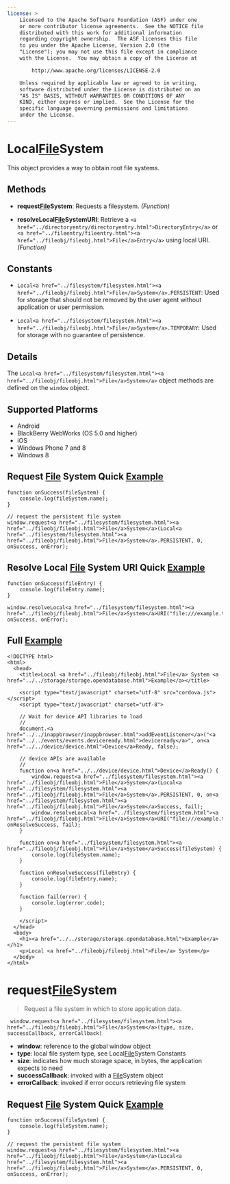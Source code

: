 ```yaml
---
license: >
    Licensed to the Apache Software Foundation (ASF) under one
    or more contributor license agreements.  See the NOTICE file
    distributed with this work for additional information
    regarding copyright ownership.  The ASF licenses this file
    to you under the Apache License, Version 2.0 (the
    "License"); you may not use this file except in compliance
    with the License.  You may obtain a copy of the License at

        http://www.apache.org/licenses/LICENSE-2.0

    Unless required by applicable law or agreed to in writing,
    software distributed under the License is distributed on an
    "AS IS" BASIS, WITHOUT WARRANTIES OR CONDITIONS OF ANY
    KIND, either express or implied.  See the License for the
    specific language governing permissions and limitations
    under the License.
---
```


# Local<a href="../filesystem/filesystem.html"><a href="../fileobj/fileobj.html">File</a>System</a>

This object provides a way to obtain root file systems.

## Methods

- __request<a href="../filesystem/filesystem.html"><a href="../fileobj/fileobj.html">File</a>System</a>__: Requests a filesystem. _(Function)_

- __resolveLocal<a href="../filesystem/filesystem.html"><a href="../fileobj/fileobj.html">File</a>System</a>URI__: Retrieve a `<a href="../directoryentry/directoryentry.html">DirectoryEntry</a>` or `<a href="../fileentry/fileentry.html"><a href="../fileobj/fileobj.html">File</a>Entry</a>` using local URI. _(Function)_

## Constants

- `Local<a href="../filesystem/filesystem.html"><a href="../fileobj/fileobj.html">File</a>System</a>.PERSISTENT`: Used for storage that should not be removed by the user agent without application or user permission.

- `Local<a href="../filesystem/filesystem.html"><a href="../fileobj/fileobj.html">File</a>System</a>.TEMPORARY`: Used for storage with no guarantee of persistence.

## Details

The `Local<a href="../filesystem/filesystem.html"><a href="../fileobj/fileobj.html">File</a>System</a>` object methods are defined on the `window` object.

## Supported Platforms

- Android
- BlackBerry WebWorks (OS 5.0 and higher)
- iOS
- Windows Phone 7 and 8
- Windows 8

## Request <a href="../fileobj/fileobj.html">File</a> System Quick <a href="../../storage/storage.opendatabase.html">Example</a>

    function onSuccess(fileSystem) {
        console.log(fileSystem.name);
    }

    // request the persistent file system
    window.request<a href="../filesystem/filesystem.html"><a href="../fileobj/fileobj.html">File</a>System</a>(Local<a href="../filesystem/filesystem.html"><a href="../fileobj/fileobj.html">File</a>System</a>.PERSISTENT, 0, onSuccess, onError);

## Resolve Local <a href="../fileobj/fileobj.html">File</a> System URI Quick <a href="../../storage/storage.opendatabase.html">Example</a>

    function onSuccess(fileEntry) {
        console.log(fileEntry.name);
    }

    window.resolveLocal<a href="../filesystem/filesystem.html"><a href="../fileobj/fileobj.html">File</a>System</a>URI("file:///example.txt", onSuccess, onError);

## Full <a href="../../storage/storage.opendatabase.html">Example</a>

    <!DOCTYPE html>
    <html>
      <head>
        <title>Local <a href="../fileobj/fileobj.html">File</a> System <a href="../../storage/storage.opendatabase.html">Example</a></title>

        <script type="text/javascript" charset="utf-8" src="cordova.js"></script>
        <script type="text/javascript" charset="utf-8">

        // Wait for device API libraries to load
        //
        document.<a href="../../inappbrowser/inappbrowser.html">addEventListener</a>("<a href="../../events/events.deviceready.html">deviceready</a>", on<a href="../../device/device.html">Device</a>Ready, false);

        // device APIs are available
        //
        function on<a href="../../device/device.html">Device</a>Ready() {
            window.request<a href="../filesystem/filesystem.html"><a href="../fileobj/fileobj.html">File</a>System</a>(Local<a href="../filesystem/filesystem.html"><a href="../fileobj/fileobj.html">File</a>System</a>.PERSISTENT, 0, on<a href="../filesystem/filesystem.html"><a href="../fileobj/fileobj.html">File</a>System</a>Success, fail);
            window.resolveLocal<a href="../filesystem/filesystem.html"><a href="../fileobj/fileobj.html">File</a>System</a>URI("file:///example.txt", onResolveSuccess, fail);
        }

        function on<a href="../filesystem/filesystem.html"><a href="../fileobj/fileobj.html">File</a>System</a>Success(fileSystem) {
            console.log(fileSystem.name);
        }

        function onResolveSuccess(fileEntry) {
            console.log(fileEntry.name);
        }

        function fail(error) {
            console.log(error.code);
        }

        </script>
      </head>
      <body>
        <h1><a href="../../storage/storage.opendatabase.html">Example</a></h1>
        <p>Local <a href="../fileobj/fileobj.html">File</a> System</p>
      </body>
    </html>

# request<a href="../filesystem/filesystem.html"><a href="../fileobj/fileobj.html">File</a>System</a>

> Request a file system in which to store application data.

     window.request<a href="../filesystem/filesystem.html"><a href="../fileobj/fileobj.html">File</a>System</a>(type, size, successCallback, errorCallback)

- __window__: reference to the global window object
- __type__: local file system type, see Local<a href="../filesystem/filesystem.html"><a href="../fileobj/fileobj.html">File</a>System</a> Constants
- __size__: indicates how much storage space, in bytes, the application expects to need
- __successCallback__: invoked with a <a href="../filesystem/filesystem.html"><a href="../fileobj/fileobj.html">File</a>System</a> object
- __errorCallback__:  invoked if error occurs retrieving file system

## Request <a href="../fileobj/fileobj.html">File</a> System Quick <a href="../../storage/storage.opendatabase.html">Example</a>

    function onSuccess(fileSystem) {
        console.log(fileSystem.name);
    }

    // request the persistent file system
    window.request<a href="../filesystem/filesystem.html"><a href="../fileobj/fileobj.html">File</a>System</a>(Local<a href="../filesystem/filesystem.html"><a href="../fileobj/fileobj.html">File</a>System</a>.PERSISTENT, 0, onSuccess, onError);
